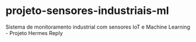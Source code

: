 # projeto-sensores-industriais-ml
Sistema de monitoramento industrial com sensores IoT e Machine Learning - Projeto Hermes Reply
